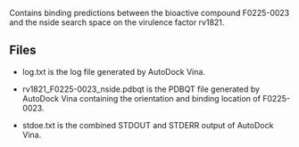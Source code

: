 Contains binding predictions between the bioactive compound F0225-0023 and the nside search space on the virulence factor rv1821.

## Files

- log.txt is the log file generated by AutoDock Vina.

- rv1821_F0225-0023_nside.pdbqt is the PDBQT file generated by AutoDock Vina containing the orientation and binding location of F0225-0023.

- stdoe.txt is the combined STDOUT and STDERR output of AutoDock Vina.

